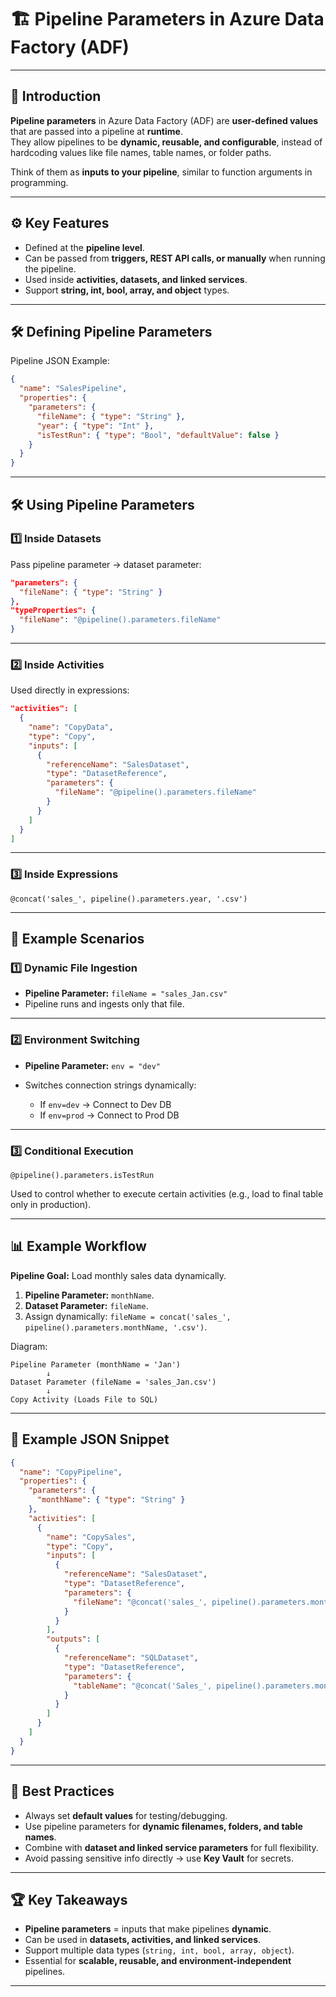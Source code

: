 # 🏗️ Pipeline Parameters in Azure Data Factory (ADF)

---

## 📌 Introduction
**Pipeline parameters** in Azure Data Factory (ADF) are **user-defined values** that are passed into a pipeline at **runtime**.  
They allow pipelines to be **dynamic, reusable, and configurable**, instead of hardcoding values like file names, table names, or folder paths.

Think of them as **inputs to your pipeline**, similar to function arguments in programming.

---

## ⚙️ Key Features
- Defined at the **pipeline level**.  
- Can be passed from **triggers, REST API calls, or manually** when running the pipeline.  
- Used inside **activities, datasets, and linked services**.  
- Support **string, int, bool, array, and object** types.  

---

## 🛠️ Defining Pipeline Parameters
Pipeline JSON Example:
```json
{
  "name": "SalesPipeline",
  "properties": {
    "parameters": {
      "fileName": { "type": "String" },
      "year": { "type": "Int" },
      "isTestRun": { "type": "Bool", "defaultValue": false }
    }
  }
}
````

---

## 🛠️ Using Pipeline Parameters

### 1️⃣ Inside Datasets

Pass pipeline parameter → dataset parameter:

```json
"parameters": {
  "fileName": { "type": "String" }
},
"typeProperties": {
  "fileName": "@pipeline().parameters.fileName"
}
```

---

### 2️⃣ Inside Activities

Used directly in expressions:

```json
"activities": [
  {
    "name": "CopyData",
    "type": "Copy",
    "inputs": [
      {
        "referenceName": "SalesDataset",
        "type": "DatasetReference",
        "parameters": {
          "fileName": "@pipeline().parameters.fileName"
        }
      }
    ]
  }
]
```

---

### 3️⃣ Inside Expressions

```text
@concat('sales_', pipeline().parameters.year, '.csv')
```

---

## 🔑 Example Scenarios

### 1️⃣ Dynamic File Ingestion

* **Pipeline Parameter:** `fileName = "sales_Jan.csv"`
* Pipeline runs and ingests only that file.

---

### 2️⃣ Environment Switching

* **Pipeline Parameter:** `env = "dev"`
* Switches connection strings dynamically:

    * If `env=dev` → Connect to Dev DB
    * If `env=prod` → Connect to Prod DB

---

### 3️⃣ Conditional Execution

```text
@pipeline().parameters.isTestRun
```

Used to control whether to execute certain activities (e.g., load to final table only in production).

---

## 📊 Example Workflow

**Pipeline Goal:** Load monthly sales data dynamically.

1. **Pipeline Parameter:** `monthName`.
2. **Dataset Parameter:** `fileName`.
3. Assign dynamically:
   `fileName = concat('sales_', pipeline().parameters.monthName, '.csv')`.

Diagram:

```
Pipeline Parameter (monthName = 'Jan')
        ↓
Dataset Parameter (fileName = 'sales_Jan.csv')
        ↓
Copy Activity (Loads File to SQL)
```

---

## 🚀 Example JSON Snippet

```json
{
  "name": "CopyPipeline",
  "properties": {
    "parameters": {
      "monthName": { "type": "String" }
    },
    "activities": [
      {
        "name": "CopySales",
        "type": "Copy",
        "inputs": [
          {
            "referenceName": "SalesDataset",
            "type": "DatasetReference",
            "parameters": {
              "fileName": "@concat('sales_', pipeline().parameters.monthName, '.csv')"
            }
          }
        ],
        "outputs": [
          {
            "referenceName": "SQLDataset",
            "type": "DatasetReference",
            "parameters": {
              "tableName": "@concat('Sales_', pipeline().parameters.monthName)"
            }
          }
        ]
      }
    ]
  }
}
```

---

## 🎯 Best Practices

* Always set **default values** for testing/debugging.
* Use pipeline parameters for **dynamic filenames, folders, and table names**.
* Combine with **dataset and linked service parameters** for full flexibility.
* Avoid passing sensitive info directly → use **Key Vault** for secrets.

---

## 🏆 Key Takeaways

* **Pipeline parameters** = inputs that make pipelines **dynamic**.
* Can be used in **datasets, activities, and linked services**.
* Support multiple data types (`string, int, bool, array, object`).
* Essential for **scalable, reusable, and environment-independent** pipelines.

---
